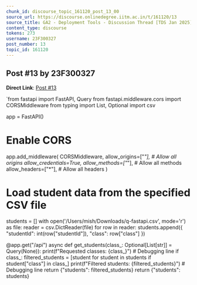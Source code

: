 ```yaml
---
chunk_id: discourse_topic_161120_post_13_00
source_url: https://discourse.onlinedegree.iitm.ac.in/t/161120/13
source_title: GA2 - Deployment Tools - Discussion Thread [TDS Jan 2025]
content_type: discourse
tokens: 273
username: 23F300327
post_number: 13
topic_id: 161120
---
```


## Post #13 by 23F300327

**Direct Link**: [Post #13](https://discourse.onlinedegree.iitm.ac.in/t/161120/13)

`from fastapi import FastAPI, Query
from fastapi.middleware.cors import CORSMiddleware
from typing import List, Optional
import csv

app = FastAPI()

# Enable CORS
app.add_middleware(
 CORSMiddleware,
 allow_origins=["*"], # Allow all origins
 allow_credentials=True,
 allow_methods=["*"], # Allow all methods
 allow_headers=["*"], # Allow all headers
)

# Load student data from the specified CSV file
students = []
with open('/Users/mish/Downloads/q-fastapi.csv', mode='r') as file:
 reader = csv.DictReader(file)
 for row in reader:
 students.append({
 "studentId": int(row["studentId"]),
 "class": row["class"]
 })

@app.get("/api")
async def get_students(class_: Optional[List[str]] = Query(None)):
 print(f"Requested classes: {class_}") # Debugging line
 if class_:
 filtered_students = [student for student in students if student["class"] in class_]
 print(f"Filtered students: {filtered_students}") # Debugging line
 return {"students": filtered_students}
 return {"students": students}
